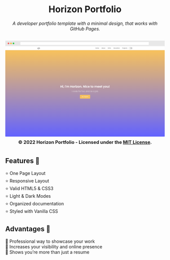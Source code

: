 <div align="center">
<h1>Horizon Portfolio</h1>
<i>A developer portfolio template with a minimal design, that works with GitHub Pages.</i>
<h2 align="center">
  <img src="https://github.com/cbarnett427/Horizon-Portfolio/blob/main/img/HorizonExample1.png" alt="Horizon Portfolio"/>
  <sub><sup>© 2022 Horizon Portfolio - Licensed under the <a href="./LICENSE">MIT License</a>.</sup></sub>
  <br>
</h2>
</div>

## Features :tada:
:star: One Page Layout\
:star: Responsive Layout\
:star: Valid HTML5 & CSS3\
:star: Light & Dark Modes\
:star: Organized documentation\
:star: Styled with Vanilla CSS

## Advantages :loudspeaker:
:dart: Professional way to showcase your work\
:dart: Increases your visibility and online presence\
:dart: Shows you’re more than just a resume
